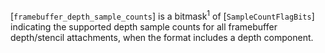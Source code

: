 [`framebuffer_depth_sample_counts`] is a bitmask<sup>1</sup> of
[`SampleCountFlagBits`] indicating the supported depth sample counts
for all framebuffer depth/stencil attachments, when the format includes
a depth component.